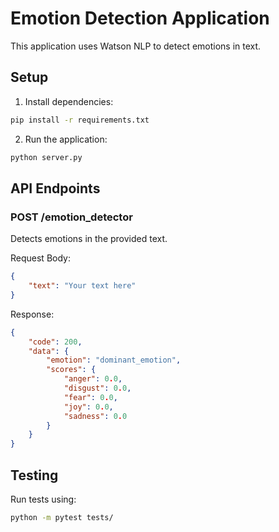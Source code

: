 # Emotion Detection Application

This application uses Watson NLP to detect emotions in text.

## Setup

1. Install dependencies:
```bash
pip install -r requirements.txt
```

2. Run the application:
```bash
python server.py
```

## API Endpoints

### POST /emotion_detector

Detects emotions in the provided text.

Request Body:
```json
{
    "text": "Your text here"
}
```

Response:
```json
{
    "code": 200,
    "data": {
        "emotion": "dominant_emotion",
        "scores": {
            "anger": 0.0,
            "disgust": 0.0,
            "fear": 0.0,
            "joy": 0.0,
            "sadness": 0.0
        }
    }
}
```

## Testing

Run tests using:
```bash
python -m pytest tests/
```
